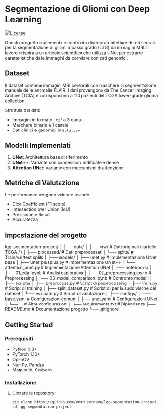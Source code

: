 # Segmentazione di Gliomi con Deep Learning

[![License](https://img.shields.io/badge/license-MIT-blue.svg)](LICENSE)

Questo progetto implementa e confronta diverse architetture di reti neurali per la segmentazione di gliomi a basso grado (LGG) da immagini MRI. Il lavoro si ispira a un articolo scientifico che utilizza UNet per estrarre caratteristiche dalle immagini da correlare con dati genomici.

## Dataset

Il dataset contiene immagini MRI cerebrali con maschere di segmentazione manuale delle anomalie FLAIR. I dati provengono da The Cancer Imaging Archive (TCIA) e corrispondono a 110 pazienti del TCGA lower-grade glioma collection.

Struttura dei dati:
- Immagini in formato `.tif` a 3 canali
- Maschere binarie a 1 canale
- Dati clinici e genomici in `data.csv`

## Modelli Implementati

1. **UNet**: Architettura base di riferimento
2. **UNet++**: Variante con connessioni nidificate e dense
3. **Attention UNet**: Variante con meccanismi di attenzione

## Metriche di Valutazione

Le performance vengono valutate usando:
- Dice Coefficient (F1 score)
- Intersection over Union (IoU)
- Precisione e Recall
- Accuratezza

## Impostazione del progetto
lgg-segmentation-project/
│
├── data/
│   ├── raw/               # Dati originali (cartelle TCGA_*)
│   ├── processed/         # Dati preprocessati
│   └── splits/            # Train/val/test splits
│
├── models/
│   ├── unet.py           # Implementazione UNet base
│   ├── unet_plusplus.py  # Implementazione UNet++
│   └── attention_unet.py # Implementazione Attention UNet
│
├── notebooks/
│   ├── 01_eda.ipynb                # Analisi esplorativa
│   ├── 02_preprocessing.ipynb      # Preprocessing
│   └── 03_model_comparison.ipynb   # Confronto modelli
│
├── scripts/
│   ├── preprocess.py      # Script di preprocessing
│   ├── train.py           # Script di training
│   ├── split_dataset.py   # Script di per la suddivisone del dataset
│   └── evaluate.py        # Script di valutazione
│
├── configs/
│   ├── base.yaml        # Configurazioni comuni
│   ├── unet.yaml        # Configurazioni UNet
│   └── ...             # Altre configurazioni
│
├── requirements.txt    # Dipendenze
├── README.md           # Documentazione progetto
└── .gitignore

## Getting Started

### Prerequisiti

- Python 3.8+
- PyTorch 1.10+
- OpenCV
- NumPy, Pandas
- Matplotlib, Seaborn

### Installazione

1. Clonare la repository:
   ```bash
   git clone https://github.com/yourusername/lgg-segmentation-project.git
   cd lgg-segmentation-project